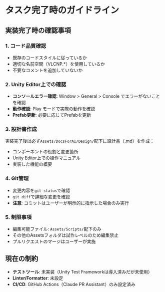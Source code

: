 # タスク完了時のガイドライン

## 実装完了時の確認事項

### 1. コード品質確認
- 既存のコードスタイルに従っているか
- 適切な名前空間（VLCNP.*）を使用しているか
- 不要なコメントを追加していないか

### 2. Unity Editor上での確認
- **コンソールエラー確認**: Window > General > Console でエラーがないことを確認
- **動作確認**: Play モードで実際の動作を確認
- **Prefab更新**: 必要に応じてPrefabを更新

### 3. 設計書作成
実装完了後は必ず`Assets/DocsForAI/Design/`配下に設計書（.md）を作成：
- コンポーネントの役割と変更箇所
- Unity Editor上での操作マニュアル
- 実装した機能の概要

### 4. Git管理
- 変更内容を`git status`で確認
- `git diff`で詳細な変更を確認
- **注意**: コミットはユーザーが明示的に指示した場合のみ実行

### 5. 制限事項
- 編集可能ファイル: `Assets/Scripts/`配下のみ
- その他のAssetsフォルダは試作レベルのため編集禁止
- プルリクエストのマージはユーザーが実施

## 現在の制約
- **テストツール**: 未実装（Unity Test Frameworkは導入済みだが未使用）
- **Linter/Formatter**: 未設定
- **CI/CD**: GitHub Actions（Claude PR Assistant）のみ設定済み